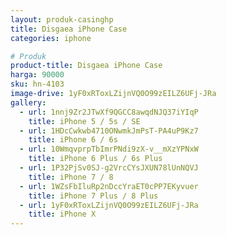 ```yaml
---
layout: produk-casinghp
title: Disgaea iPhone Case
categories: iphone

# Produk
product-title: Disgaea iPhone Case
harga: 90000
sku: hn-4103
image-drive: 1yF0xRToxLZijnVQ0O99zEILZ6UFj-JRa
gallery:
  - url: 1nnj9Zr2JTwXf9QGCC8awqdNJQ37iYIqP
    title: iPhone 5 / 5s / SE
  - url: 1HDcCwkwb4710ONwmkJmPsT-PA4uP9Kz7
    title: iPhone 6 / 6s
  - url: 10WmqvprpTbImrPNdi9zX-v__mXzYPNxW
    title: iPhone 6 Plus / 6s Plus
  - url: 1P32PjSv0SJ-g2VrcCYsJXUN78lUnNQVJ
    title: iPhone 7 / 8
  - url: 1WZsFbIluRp2nDccYraET0cPP7EKyvuer
    title: iPhone 7 Plus / 8 Plus
  - url: 1yF0xRToxLZijnVQ0O99zEILZ6UFj-JRa
    title: iPhone X
---
```

